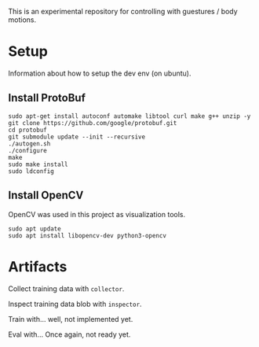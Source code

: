 This is an experimental repository for controlling with guestures / body motions.

# Setup

Information about how to setup the dev env (on ubuntu).

## Install ProtoBuf
```
sudo apt-get install autoconf automake libtool curl make g++ unzip -y
git clone https://github.com/google/protobuf.git
cd protobuf
git submodule update --init --recursive
./autogen.sh
./configure
make
sudo make install
sudo ldconfig
```

## Install OpenCV

OpenCV was used in this project as visualization tools.
```
sudo apt update
sudo apt install libopencv-dev python3-opencv
```

# Artifacts

Collect training data with `collector`.

Inspect training data blob with `inspector`.

Train with... well, not implemented yet. 

Eval with... Once again, not ready yet.
